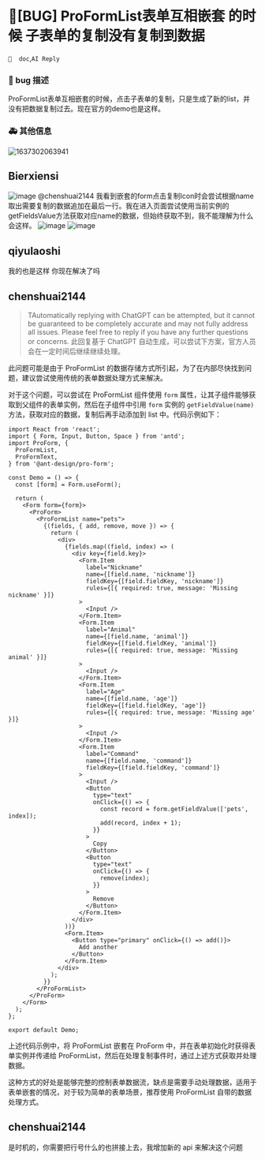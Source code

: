 # 🐛[BUG] ProFormList表单互相嵌套 的时候 子表单的复制没有复制到数据

`📝  doc`,`AI Reply`

### 🐛 bug 描述

ProFormList表单互相嵌套的时候，点击子表单的复制，只是生成了新的list，并没有把数据复制过去。现在官方的demo也是这样。

### 🚑 其他信息

![1637302063941](https://user-images.githubusercontent.com/40255722/142573863-4ca7503f-5b4f-440a-8b70-3bc0d6dc60ee.jpg)

## Bierxiensi

![image](https://user-images.githubusercontent.com/40264423/146634183-06a50f5b-ca4f-4c08-a399-c02983bca523.png)
@chenshuai2144 我看到嵌套的form点击复制Icon时会尝试根据name取出需要复制的数据追加在最后一行。我在进入页面尝试使用当前实例的getFieldsValue方法获取对应name的数据，但始终获取不到，我不能理解为什么会这样。
![image](https://user-images.githubusercontent.com/40264423/146634369-fd07de42-4c71-4fb3-b922-43d876d76860.png)
![image](https://user-images.githubusercontent.com/40264423/146634500-33092715-1644-415f-b0a8-e9c117023b91.png)

## qiyulaoshi

我的也是这样 你现在解决了吗

## chenshuai2144

> TAutomatically replying with ChatGPT can be attempted, but it cannot be guaranteed to be completely accurate and may not fully address all issues. Please feel free to reply if you have any further questions or concerns.
> 此回复基于 ChatGPT 自动生成，可以尝试下方案，官方人员会在一定时间后继续继续处理。

此问题可能是由于 ProFormList 的数据存储方式所引起，为了在内部尽快找到问题，建议尝试使用传统的表单数据处理方式来解决。

对于这个问题，可以尝试在 ProFormList 组件使用 `form` 属性，让其子组件能够获取到父组件的表单实例，然后在子组件中引用 `form` 实例的 `getFieldValue(name)` 方法，获取对应的数据，复制后再手动添加到 list 中。代码示例如下：

```
import React from 'react';
import { Form, Input, Button, Space } from 'antd';
import ProForm, {
  ProFormList,
  ProFormText,
} from '@ant-design/pro-form';

const Demo = () => {
  const [form] = Form.useForm();

  return (
    <Form form={form}>
      <ProForm>
        <ProFormList name="pets">
          {(fields, { add, remove, move }) => {
            return (
              <div>
                {fields.map((field, index) => (
                  <div key={field.key}>
                    <Form.Item
                      label="Nickname"
                      name={[field.name, 'nickname']}
                      fieldKey={[field.fieldKey, 'nickname']}
                      rules={[{ required: true, message: 'Missing nickname' }]}
                    >
                      <Input />
                    </Form.Item>
                    <Form.Item
                      label="Animal"
                      name={[field.name, 'animal']}
                      fieldKey={[field.fieldKey, 'animal']}
                      rules={[{ required: true, message: 'Missing animal' }]}
                    >
                      <Input />
                    </Form.Item>
                    <Form.Item
                      label="Age"
                      name={[field.name, 'age']}
                      fieldKey={[field.fieldKey, 'age']}
                      rules={[{ required: true, message: 'Missing age' }]}
                    >
                      <Input />
                    </Form.Item>
                    <Form.Item
                      label="Command"
                      name={[field.name, 'command']}
                      fieldKey={[field.fieldKey, 'command']}
                    >
                      <Input />
                      <Button
                        type="text"
                        onClick={() => {
                          const record = form.getFieldValue(['pets', index]);
                          add(record, index + 1);
                        }}
                      >
                        Copy
                      </Button>
                      <Button
                        type="text"
                        onClick={() => {
                          remove(index);
                        }}
                      >
                        Remove
                      </Button>
                    </Form.Item>
                  </div>
                ))}
                <Form.Item>
                  <Button type="primary" onClick={() => add()}>
                    Add another
                  </Button>
                </Form.Item>
              </div>
            );
          }}
        </ProFormList>
      </ProForm>
    </Form>
  );
};

export default Demo;
```

上述代码示例中，将 ProFormList 嵌套在 ProForm 中，并在表单初始化时获得表单实例并传递给 ProFormList，然后在处理复制事件时，通过上述方式获取并处理数据。

这种方式的好处是能够完整的控制表单数据流，缺点是需要手动处理数据，适用于表单嵌套的情况，对于较为简单的表单场景，推荐使用 ProFormList 自带的数据处理方式。

## chenshuai2144

是时机的，你需要把行号什么的也拼接上去，我增加新的 api 来解决这个问题
